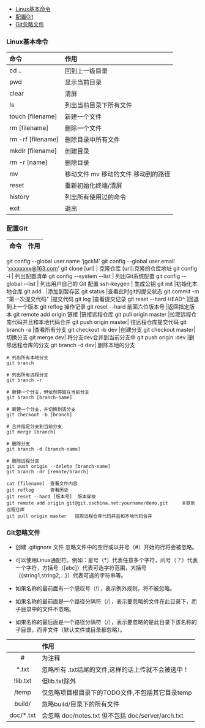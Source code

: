 - [Linux基本命令](#linux基本命令)
- [配置Git](#配置git)
- [Git忽略文件](#git忽略文件)
### Linux基本命令
| 命令                | 作用                                    |
| :------------------ | :-------------------------------------- |
| cd ..               | 回到上一级目录                          |
| pwd                 | 显示当前目录                            |
| clear               | 清屏                                    |
| ls                  | 列出当前目录下所有文件                  |
| touch [filename]    | 新建一个文件                            |
| rm 	 [filename]     | 删除一个文件                            |
| rm -rf  	[filename] | 删除目录中所有文件                      |
| mkdir [filename]    | 创建目录                                |
| rm -r [name]        | 删除目录                                |
| mv                  | 移动文件		mv  移动的文件   移动到的路径 |
| reset               | 重新初始化终端/清屏                     |
| history             | 列出所有使用过的命令                    |
| exit                | 退出                                    |

### 配置Git
| 命令 | 作用 |
| ---- | :--- |
git config --global user.name 'jgckM'
git config --global user.emall 'xxxxxxxx@163.com'
git clone [url] |  克隆仓库 [url]:克隆的仓库地址
git config -l	|	列出配置清单
git config --system --list	|	列出Git系统配置
git config --global --list	|	列出用户自己的 Git 配置
ssh-keygen	| 生成公钥
git init |初始化本地仓库
git add . |添加到暂存区
git status |查看此时git的提交状态
git commit -m "第一次提交代码" |提交代码
git log |查看提交记录
git reset --hard HEAD^ |回退到上一个版本
git reflog 操作记录
git reset --hard 前面六位版本号 |返回指定版本
git remote add origin 链接 |链接远程仓库
git pull origin master |拉取远程仓库代码并且和本地代码合并
git push origin master| 往远程仓库提交代码
git branch -a |查看所有分支
git checkout -b dev |创建分支
git checkout master| 切换分支
git merge dev| 将分支dev合并到当前分支中
git push origin :dev |删除远程仓库的分支
git branch -d dev| 删除本地的分支
```
# 列出所有本地分支
git branch

# 列出所有远程分支
git branch -r

# 新建一个分支，但依然停留在当前分支
git branch [branch-name]

# 新建一个分支，并切换到该分支
git checkout -b [branch]

# 合并指定分支到当前分支
git merge [branch]

# 删除分支
git branch -d [branch-name]

# 删除远程分支
git push origin --delete [branch-name]
git branch -dr [remote/branch]

cat [filename]	查看文件内容
git reflog   	查看历史
git reset --hard [版本号]	版本穿梭
git remote add origin git@git.oschina.net:yourname/demo.git 	关联到远程仓库
git pull origin master   拉取远程仓库代码并且和本地代码合并
```

### Git忽略文件
- 创建 .gitignore 文件 
忽略文件中的空行或以井号（#）开始的行将会被忽略。

- 可以使用Linux通配符。例如：星号（*）代表任意多个字符，问号（？）代表一个字符，方括号（[abc]）代表可选字符范围，大括号（{string1,string2,...}）代表可选的字符串等。

- 如果名称的最前面有一个感叹号（!），表示例外规则，将不被忽略。

- 如果名称的最前面是一个路径分隔符（/），表示要忽略的文件在此目录下，而子目录中的文件不忽略。

- 如果名称的最后面是一个路径分隔符（/），表示要忽略的是此目录下该名称的子目录，而非文件（默认文件或目录都忽略）。


|           | 作用                                               |
| :-------: | :------------------------------------------------- |
|     #     | 为注释                                             |
|   *.txt   | 忽略所有 .txt结尾的文件,这样的话上传就不会被选中！ |
| !lib.txt  | 但lib.txt除外                                      |
|   /temp   | 仅忽略项目根目录下的TODO文件,不包括其它目录temp    |
|  build/   | 忽略build/目录下的所有文件                         |
| doc/*.txt | 会忽略 doc/notes.txt 但不包括 doc/server/arch.txt  |

